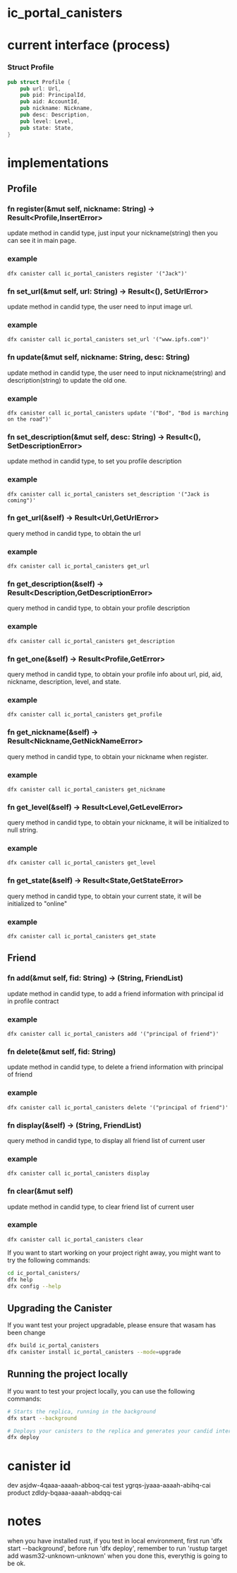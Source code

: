 # ic_portal_canisters

#  current interface (process)
### Struct Profile

```rust
pub struct Profile {
    pub url: Url,
    pub pid: PrincipalId,
    pub aid: AccountId,
    pub nickname: Nickname,
    pub desc: Description,
    pub level: Level,
    pub state: State,
}
```
# implementations
## Profile

### fn register(&mut self, nickname: String) -> Result<Profile,InsertError> 
update method in candid type, just input your nickname(string) then you can see it in main page.
### example
```
dfx canister call ic_portal_canisters register '("Jack")'
``` 
### fn set_url(&mut self, url: String) -> Result<(), SetUrlError>
update method in candid type, the user need to input image url.
### example
```
dfx canister call ic_portal_canisters set_url '("www.ipfs.com")'
```
### fn update(&mut self, nickname: String, desc: String)
update method in candid type, the user need to input nickname(string) and description(string) to update the old one.
### example
```
dfx canister call ic_portal_canisters update '("Bod", "Bod is marching on the road")'
```
### fn set_description(&mut self, desc: String) -> Result<(), SetDescriptionError>
update method in candid type, to set you profile description
### example
```
dfx canister call ic_portal_canisters set_description '("Jack is coming")'
```
### fn get_url(&self) -> Result<Url,GetUrlError>
query method in candid type, to obtain the url
### example
```
dfx canister call ic_portal_canisters get_url
```
### fn get_description(&self) -> Result<Description,GetDescriptionError>
query method in candid type, to obtain your profile description
### example
```
dfx canister call ic_portal_canisters get_description
```
### fn get_one(&self) -> Result<Profile,GetError>
query method in candid type, to obtain your profile info about url, pid, aid, nickname, description, level, and state.
### example
```
dfx canister call ic_portal_canisters get_profile
```
### fn get_nickname(&self) -> Result<Nickname,GetNickNameError>
query method in candid type, to obtain your nickname when register.
### example
```
dfx canister call ic_portal_canisters get_nickname
```
### fn get_level(&self) -> Result<Level,GetLevelError>
query method in candid type, to obtain your nickname, it will be initialized to null string.
### example
```
dfx canister call ic_portal_canisters get_level
```
### fn get_state(&self) -> Result<State,GetStateError>
query method in candid type, to obtain your current state, it will be initialized to
"online"
### example
```
dfx canister call ic_portal_canisters get_state
```

## Friend
### fn add(&mut self, fid: String) -> (String, FriendList)
update method in candid type, to add a friend information with principal id in profile contract
### example
```
dfx canister call ic_portal_canisters add '("principal of friend")'
```
### fn delete(&mut self, fid: String)
update method in candid type, to delete a friend information with principal of friend
### example
```
dfx canister call ic_portal_canisters delete '("principal of friend")'
```
### fn display(&self) -> (String, FriendList)
query method in candid type, to display all friend list of current user
### example
```
dfx canister call ic_portal_canisters display
```
### fn clear(&mut self)
update method in candid type, to clear friend list of current user
### example
```
dfx canister call ic_portal_canisters clear
```
If you want to start working on your project right away, you might want to try the following commands:

```bash
cd ic_portal_canisters/
dfx help
dfx config --help
```
## Upgrading the Canister

If you want test your project upgradable, please ensure that wasam has been change

```bash
dfx build ic_portal_canisters 
dfx canister install ic_portal_canisters --mode=upgrade

```

## Running the project locally

If you want to test your project locally, you can use the following commands:

```bash
# Starts the replica, running in the background
dfx start --background

# Deploys your canisters to the replica and generates your candid interface
dfx deploy
```

# canister id
dev asjdw-4qaaa-aaaah-abboq-cai
test ygrqs-jyaaa-aaaah-abihq-cai
product zdldy-bqaaa-aaaah-abdqq-cai
# notes
when you have installed rust, if you test in local environment, first run 'dfx start --background', before run 'dfx deploy',
remember to run 'rustup target add wasm32-unknown-unknown'
when you done this, everythig is going to be ok.
